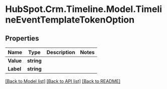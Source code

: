 # HubSpot.Crm.Timeline.Model.TimelineEventTemplateTokenOption

## Properties

Name | Type | Description | Notes
------------ | ------------- | ------------- | -------------
**Value** | **string** |  | 
**Label** | **string** |  | 

[[Back to Model list]](../README.md#documentation-for-models) [[Back to API list]](../README.md#documentation-for-api-endpoints) [[Back to README]](../README.md)

